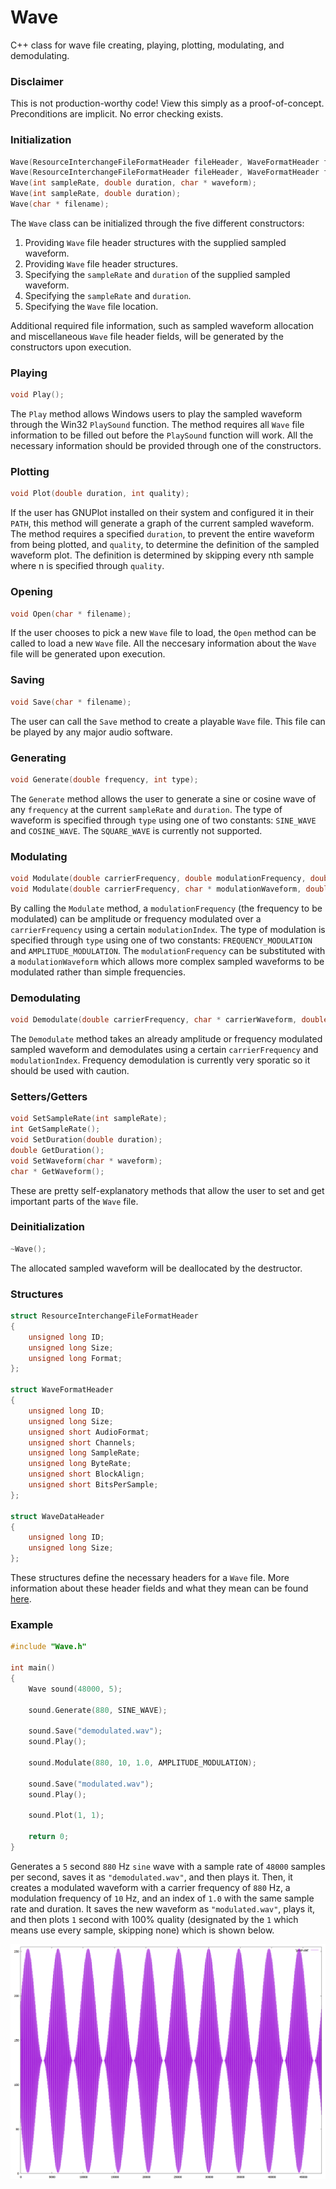 # Wave
C++ class for wave file creating, playing, plotting, modulating, and demodulating. 

### Disclaimer
This is not production-worthy code! View this simply as a proof-of-concept. Preconditions are implicit. No error checking exists.

### Initialization
```C++
Wave(ResourceInterchangeFileFormatHeader fileHeader, WaveFormatHeader formatHeader, WaveDataHeader dataHeader, char * waveform);
Wave(ResourceInterchangeFileFormatHeader fileHeader, WaveFormatHeader formatHeader, WaveDataHeader dataHeader);
Wave(int sampleRate, double duration, char * waveform);
Wave(int sampleRate, double duration);
Wave(char * filename);
```
The `Wave` class can be initialized through the five different constructors:

1. Providing `Wave` file header structures with the supplied sampled waveform.
2. Providing `Wave` file header structures.
3. Specifying the `sampleRate` and `duration` of the supplied sampled waveform.
4. Specifying the `sampleRate` and `duration`.
5. Specifying the `Wave` file location.

Additional required file information, such as sampled waveform allocation and miscellaneous `Wave` file header fields, will be generated by the constructors upon execution.

### Playing
```C++
void Play();
```
The `Play` method allows Windows users to play the sampled waveform through the Win32 `PlaySound` function. The method requires all `Wave` file information to be filled out before the `PlaySound` function will work. All the necessary information should be provided through one of the constructors.


### Plotting
```C++
void Plot(double duration, int quality);
```
If the user has GNUPlot installed on their system and configured it in their `PATH`, this method will generate a graph of the current sampled waveform. The method requires a specified  `duration`, to prevent the entire waveform from being plotted, and `quality`, to determine the definition of the sampled waveform plot. The definition is determined by skipping every nth sample where n is specified through `quality`.

### Opening
```C++
void Open(char * filename);
```
If the user chooses to pick a new `Wave` file to load, the `Open` method can be called to load a new `Wave` file. All the neccesary information about the `Wave` file will be generated upon execution.

### Saving
```C++
void Save(char * filename);
```
The user can call the `Save` method to create a playable `Wave` file. This file can be played by any major audio software.

### Generating 
```C++
void Generate(double frequency, int type);
```
The `Generate` method allows the user to generate a sine or cosine wave of any `frequency` at the current `sampleRate` and `duration`. The type of waveform is specified through `type` using one of two constants: `SINE_WAVE` and `COSINE_WAVE`. The `SQUARE_WAVE` is currently not supported.

### Modulating
```C++
void Modulate(double carrierFrequency, double modulationFrequency, double modulationIndex, int type);
void Modulate(double carrierFrequency, char * modulationWaveform, double modulationIndex, int type);
```
By calling the `Modulate` method, a `modulationFrequency` (the frequency to be modulated) can be amplitude or frequency modulated over a `carrierFrequency` using a certain `modulationIndex`. The type of modulation is specified through `type` using one of two constants: `FREQUENCY_MODULATION` and `AMPLITUDE_MODULATION`. The `modulationFrequency` can be substituted with a `modulationWaveform` which allows more complex sampled waveforms to be modulated rather than simple frequencies.

### Demodulating
```C++
void Demodulate(double carrierFrequency, char * carrierWaveform, double modulationIndex, int type);
```
The `Demodulate` method takes an already amplitude or frequency modulated sampled waveform and demodulates using a certain `carrierFrequency` and `modulationIndex`. Frequency demodulation is currently very sporatic so it should be used with caution.

### Setters/Getters
```C++
void SetSampleRate(int sampleRate);
int GetSampleRate();
void SetDuration(double duration);
double GetDuration();
void SetWaveform(char * waveform);
char * GetWaveform();
```
These are pretty self-explanatory methods that allow the user to set and get important parts of the `Wave` file.

### Deinitialization
```C++
~Wave();
```
The allocated sampled waveform will be deallocated by the destructor. 

### Structures
```C++
struct ResourceInterchangeFileFormatHeader
{
	unsigned long ID;
	unsigned long Size;
	unsigned long Format;
};

struct WaveFormatHeader
{
	unsigned long ID;
	unsigned long Size;
	unsigned short AudioFormat;
	unsigned short Channels;
	unsigned long SampleRate;
	unsigned long ByteRate;
	unsigned short BlockAlign;
	unsigned short BitsPerSample;
};

struct WaveDataHeader
{
	unsigned long ID;
	unsigned long Size;
};
```
These structures define the necessary headers for a `Wave` file. More information about these header fields and what they mean can be found [here](http://soundfile.sapp.org/doc/WaveFormat/).

### Example
```C++
#include "Wave.h"

int main()
{
	Wave sound(48000, 5);

	sound.Generate(880, SINE_WAVE);

	sound.Save("demodulated.wav");
	sound.Play();

	sound.Modulate(880, 10, 1.0, AMPLITUDE_MODULATION);

	sound.Save("modulated.wav");
	sound.Play();

	sound.Plot(1, 1);

	return 0;
}
```
Generates a `5` second `880` Hz `sine` wave with a sample rate of `48000` samples per second, saves it as `"demodulated.wav"`, and then plays it. Then, it creates a modulated waveform with a carrier frequency of `880` Hz, a modulation frequency of `10` Hz, and an index of `1.0` with the same sample rate and duration. It saves the new waveform as `"modulated.wav"`, plays it, and then plots `1` second with 100% quality (designated by the `1` which means use every sample, skipping none) which is shown below.

![Modulated Waveform](https://raw.githubusercontent.com/RobertDurfee/Wave/master/Modulated.png)

